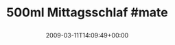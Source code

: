 ---
retweeted: false
source: <a href="http://twitter.com" rel="nofollow">Twitter Web Client</a>
entities:
  hashtags:
  - text: mate
    indices:
    - '20'
    - '25'
  symbols: []
  user_mentions: []
  urls: []
display_text_range:
- '0'
- '25'
favorite_count: '0'
id_str: '1310679811'
truncated: false
retweet_count: '0'
id: '1310679811'
created_at: Wed Mar 11 14:09:49 +0000 2009
favorited: false
full_text: '500ml Mittagsschlaf #mate'
lang: de
tags:
- mate
- pesos/twitter
date: '2009-03-11T14:09:49+00:00'
src: https://twitter.com/bascht/status/1310679811
original_url: https://twitter.com/bascht/status/1310679811
type: twitter_tweet
text: '500ml Mittagsschlaf #mate'
title: '500ml Mittagsschlaf #mate

  '

---